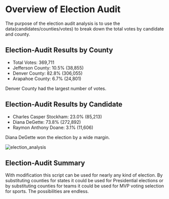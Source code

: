 # Overview of Election Audit
The purpose of the election audit analysis is to use the data(candidates/counties/votes) to break down the total votes by candidate and county.
## Election-Audit Results by County
<ul>
  <li> Total Votes: 369,711 </li>
  <li> Jefferson County: 10.5% (38,855)</li>
  <li> Denver County: 82.8% (306,055)</li>
  <li> Arapahoe County: 6.7% (24,801)</li>
</ul>
Denver County had the largest number of votes.


## Election-Audit Results by Candidate
<ul>
  <li> Charles Casper Stockham: 23.0% (85,213)</li>
  <li> Diana DeGette: 73.8% (272,892)</li>
  <li> Raymon Anthony Doane: 3.1% (11,606)</li>
</ul>

Diana DeGette won the election by a wide margin.

![election_analysis](https://user-images.githubusercontent.com/32973898/166177248-3cdb93fa-8b49-450f-9da7-9ed545b18786.png)

## Election-Audit Summary
With modification this script can be used for nearly any kind of election. By substituting counties for states it could be used for Presidential elections or by substituting counties for teams it could be used for MVP voting selection for sports. The possibilities are endless.
